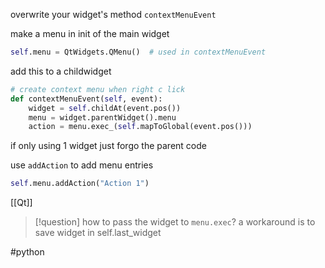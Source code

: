 overwrite your widget's method  `contextMenuEvent` 

make a menu in init of the main widget
```python
self.menu = QtWidgets.QMenu()  # used in contextMenuEvent
```
add this to a childwidget
```python
# create context menu when right c lick  
def contextMenuEvent(self, event):  
    widget = self.childAt(event.pos())
    menu = widget.parentWidget().menu  
    action = menu.exec_(self.mapToGlobal(event.pos()))
```
if only using 1 widget just forgo the parent code

use `addAction` to add menu entries
```python
self.menu.addAction("Action 1")
```

[[Qt]] 

> [!question]
> how to pass the widget to `menu.exec`?
> a workaround is to save widget in self.last_widget


#python